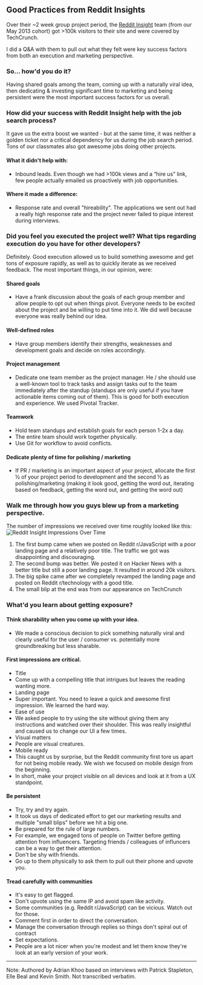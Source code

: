 ## Good Practices from Reddit Insights

Over their ~2 week group project period, the [Reddit Insight](http://www.redditinsight.com/) team (from our May 2013 cohort) got >100k visitors to their site and were covered by TechCrunch.

I did a Q&A with them to pull out what they felt were key success factors from both an execution and marketing perspective.

### So... how'd you do it?

Having shared goals among the team, coming up with a naturally viral idea, then dedicating & investing significant time to marketing and being persistent were the most important success factors for us overall.

### How did your success with Reddit Insight help with the job search process?

It gave us the extra boost we wanted - but at the same time, it was neither a golden ticket nor a critical dependency for us during the job search period.  Tons of our classmates also got awesome jobs doing other projects.

#### What it didn't help with:

* Inbound leads.  Even though we had >100k views and a “hire us” link, few people actually emailed us proactively with job opportunities.

#### Where it made a difference:

* Response rate and overall "hireability".  The applications we sent out had a really high response rate and the project never failed to pique interest during interviews.

### Did you feel you executed the project well?  What tips regarding execution do you have for other developers?

Definitely.  Good execution allowed us to build something awesome and get tons of exposure rapidly, as well as to quickly iterate as we received feedback.  The most important things, in our opinion, were:

#### Shared goals

* Have a frank discussion about the goals of each group member and allow people to opt out when things pivot.  Everyone needs to be excited about the project and be willing to put time into it.  We did well because everyone was really behind our idea.

#### Well-defined roles

* Have group members identify their strengths, weaknesses and development goals and decide on roles accordingly.

#### Project management
* Dedicate one team member as the project manager.  He / she should use a well-known tool to track tasks and assign tasks out to the team immediately after the standup (standups are only useful if you have actionable items coming out of them).  This is good for both execution and experience.  We used Pivotal Tracker.

#### Teamwork
* Hold team standups and establish goals for each person 1-2x a day.
* The entire team should work together physically.
* Use Git for workflow to avoid conflicts.

#### Dedicate plenty of time for polishing / marketing

* If PR / marketing is an important aspect of your project, allocate the first ½ of your project period to development and the second ½ as polishing/marketing (making it look good, getting the word out, iterating based on feedback, getting the word out, and getting the word out)

### Walk me through how you guys blew up from a marketing perspective.

The number of impressions we received over time roughly looked like this:
![Reddit Insight Impressions Over Time](http://i.imgur.com/lgBNkgd.png)

1. The first bump came when we posted on Reddit r/JavaScript with a poor landing page and a relatively poor title.  The traffic we got was disappointing and discouraging.
2. The second bump was better.  We posted it on Hacker News with a better title but still a poor landing page.  It resulted in around 20k visitors.
3. The big spike came after we completely revamped the landing page and posted on Reddit r/technology with a good title.
4. The small blip at the end was from our appearance on TechCrunch

### What'd you learn about getting exposure?

#### Think sharability when you come up with your idea.

* We made a conscious decision to pick something naturally viral and clearly useful for the user / consumer vs. potentially more groundbreaking but less sharable.

#### First impressions are critical.

* Title
 * Come up with a compelling title that intrigues but leaves the reading wanting more.
* Landing page
 * Super important.  You need to leave a quick and awesome first impression.  We learned the hard way.
* Ease of use
 * We asked people to try using the site without giving them any instructions and watched over their shoulder.  This was really insightful and caused us to change our UI a few times.
* Visual matters
 * People are visual creatures.
* Mobile ready
 * This caught us by surprise, but the Reddit community first tore us apart for not being mobile ready.  We wish we focused on mobile design from the beginning.
 * In short, make your project visible on all devices and look at it from a UX standpoint.

#### Be persistent

* Try, try and try again.
 * It took us days of dedicated effort to get our marketing results and multiple "small blips" before we hit a big one.
* Be prepared for the rule of large numbers.
 * For example, we engaged tons of people on Twitter before getting attention from influencers.  Targeting friends / colleagues of influncers can be a way to get their attention.
* Don't be shy with friends.
 * Go up to them physically to ask them to pull out their phone and upvote you.

#### Tread carefully with communities

* It's easy to get flagged.
 * Don't upvote using the same IP and avoid spam like activity.
* Some communities (e.g. Reddit r/JavaScript) can be vicious.  Watch out for those.
* Comment first in order to direct the conversation.
* Manage the conversation through replies so things don't spiral out of contract
* Set expectations.
 * People are a lot nicer when you're modest and let them know they're look at an early version of your work.

***

Note: Authored by Adrian Khoo based on interviews with Patrick Stapleton, Elle Beal and Kevin Smith.  Not transcribed verbatim.
